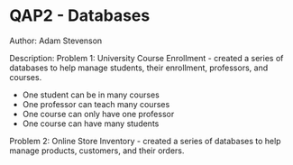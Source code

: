 # QAP2 - Databases

Author: Adam Stevenson

Description: Problem 1: University Course Enrollment - created a series of databases to help manage students, their enrollment, professors, and courses.

- One student can be in many courses
- One professor can teach many courses
- One course can only have one professor
- One course can have many students

Problem 2: Online Store Inventory - created a series of databases to help manage products, customers, and their orders.

